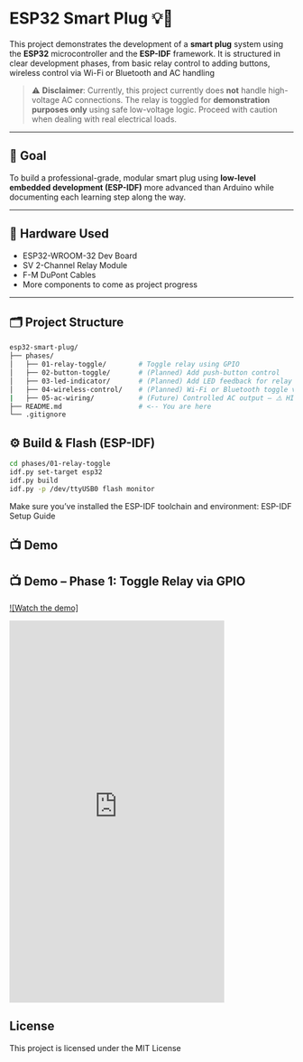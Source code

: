 # ESP32 Smart Plug 💡🔌

This project demonstrates the development of a **smart plug** system using the **ESP32** microcontroller and the **ESP-IDF** framework. It is structured in clear development phases, from basic relay control to adding buttons, wireless control via Wi-Fi or Bluetooth and AC handling

> ⚠️ **Disclaimer**: Currently, this project currently does **not** handle high-voltage AC connections. The relay is toggled for **demonstration purposes only** using safe low-voltage logic. Proceed with caution when dealing with real electrical loads.

---

## 🚀 Goal

To build a professional-grade, modular smart plug using **low-level embedded development (ESP-IDF)** more advanced than Arduino while documenting each learning step along the way.

---

## 🧱 Hardware Used

- ESP32-WROOM-32 Dev Board
- SV 2-Channel Relay Module
- F-M DuPont Cables
- More components to come as project progress

---

## 🗂 Project Structure

```bash
esp32-smart-plug/
├── phases/
│   ├── 01-relay-toggle/        # Toggle relay using GPIO
│   ├── 02-button-toggle/       # (Planned) Add push-button control
│   ├── 03-led-indicator/       # (Planned) Add LED feedback for relay state
│   ├── 04-wireless-control/    # (Planned) Wi-Fi or Bluetooth toggle via app/web   
|   ├── 05-ac-wiring/           # (Future) Controlled AC output — ⚠️ HIGH VOLTAGE
├── README.md                   # <-- You are here
└── .gitignore
```
## ⚙️ Build & Flash (ESP-IDF)

```bash
cd phases/01-relay-toggle
idf.py set-target esp32
idf.py build
idf.py -p /dev/ttyUSB0 flash monitor
```
Make sure you’ve installed the ESP-IDF toolchain and environment:
ESP-IDF Setup Guide

## 📺 Demo

## 📺 Demo – Phase 1: Toggle Relay via GPIO

[![Watch the demo]](https://www.youtube.com/shorts/0ckJTFtfJxI?feature=share)

<iframe width="381" height="677" src="https://www.youtube.com/embed/0ckJTFtfJxI" title="Toggle Relay via GPIO" frameborder="0" allow="accelerometer; autoplay; clipboard-write; encrypted-media; gyroscope; picture-in-picture; web-share" referrerpolicy="strict-origin-when-cross-origin" allowfullscreen></iframe>


## License

This project is licensed under the MIT License 